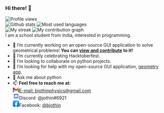 
### Hi there! 👋
![Profile views](https://visitor-badge.glitch.me/badge?page_id=Jothin-kumar.Jothin-kumar)  
![Github stats](https://github-readme-stats.vercel.app/api?username=Jothin-kumar&count_private=true&show_icons=true&theme=radical)
![Most used languages](https://github-readme-stats.vercel.app/api/top-langs/?username=Jothin-kumar&theme=radical)  
![My streak](https://github-readme-streak-stats.herokuapp.com/?user=Jothin-kumar&theme=dark)
![My contribution graph](https://jothin-github-activity-graph.herokuapp.com/graph?username=Jothin-kumar&theme=react-dark)  
I am a school student from India, interested in programming.

- 🔭 I’m currently working on an open-source GUI application to solve geometrical problems! **You can [view and contribute](https://github.com/Jothin-kumar/Geometry-app) to it!**
- 🌱 I’m currently celebrating Hacktoberfest.
- 👯 I’m looking to collaborate on python projects.
- 🤔 I’m looking for help with my open-source GUI application, [geometry app](https://github.com/Jothin-kumar/Geometry-app).
- 💬 Ask me about python
- 📫 **Feel free to reach me at:**  
![Email logo](https://github.com/Jothin-kumar/jothin-kumar/blob/main/gmail.png?raw=true)[E-mail: bjothinphysics@gmail.com](mailto:bjothinphysics@gmail.com)  
![Discord logo](https://github.com/Jothin-kumar/jothin-kumar/blob/main/discord.png?raw=true)Discord: @jothin#6921  
![Facebook logo](https://github.com/Jothin-kumar/jothin-kumar/blob/main/facebook-app.png?raw=true)Facebook: [@bjothin](https://www.facebook.com/bjothin)
